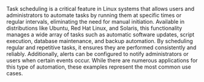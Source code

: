 Task scheduling is a critical feature in Linux systems that allows users and administrators to automate tasks by running them at specific times or regular intervals, eliminating the need for manual initiation. Available in distributions like Ubuntu, Red Hat Linux, and Solaris, this functionality manages a wide array of tasks such as automatic software updates, script execution, database maintenance, and backup automation. By scheduling regular and repetitive tasks, it ensures they are performed consistently and reliably. Additionally, alerts can be configured to notify administrators or users when certain events occur. While there are numerous applications for this type of automation, these examples represent the most common use cases.